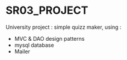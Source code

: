 # SR03_PROJECT

University project : simple quizz maker, using :
  - MVC & DAO design patterns
  - mysql database
  - Mailer
